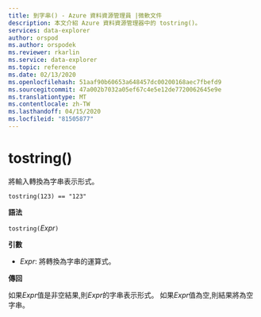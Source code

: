 ```yaml
---
title: 到字串() - Azure 資料資源管理員 |微軟文件
description: 本文介紹 Azure 資料資源管理器中的 tostring()。
services: data-explorer
author: orspod
ms.author: orspodek
ms.reviewer: rkarlin
ms.service: data-explorer
ms.topic: reference
ms.date: 02/13/2020
ms.openlocfilehash: 51aaf90b60653a648457dc00200168aec7fbefd9
ms.sourcegitcommit: 47a002b7032a05ef67c4e5e12de7720062645e9e
ms.translationtype: MT
ms.contentlocale: zh-TW
ms.lasthandoff: 04/15/2020
ms.locfileid: "81505877"
---
```

# <a name="tostring"></a>tostring()

將輸入轉換為字串表示形式。

```kusto
tostring(123) == "123"
```

**語法**

`tostring(`*Expr*`)`

**引數**

* *Expr*: 將轉換為字串的運算式。 

**傳回**

如果*Expr*值是非空結果,則*Expr*的字串表示形式。
如果*Expr*值為空,則結果將為空字串。
 